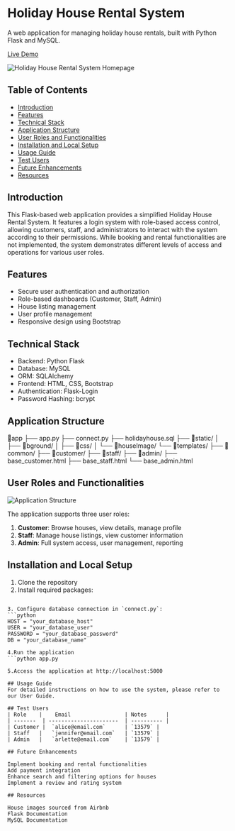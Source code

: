 # Holiday House Rental System

A web application for managing holiday house rentals, built with Python Flask and MySQL.

[Live Demo](https://liyunzhou1156273.pythonanywhere.com/)

![Holiday House Rental System Homepage](https://github.com/liyunzhou1156273/1156273_assignment1_639/blob/main/static/bground/holidayhomepage.jpg)

## Table of Contents
- [Introduction](#introduction)
- [Features](#features)
- [Technical Stack](#technical-stack)
- [Application Structure](#application-structure)
- [User Roles and Functionalities](#user-roles-and-functionalities)
- [Installation and Local Setup](#installation-and-local-setup)
- [Usage Guide](#usage-guide)
- [Test Users](#test-users)
- [Future Enhancements](#future-enhancements)
- [Resources](#resources)

## Introduction

This Flask-based web application provides a simplified Holiday House Rental System. It features a login system with role-based access control, allowing customers, staff, and administrators to interact with the system according to their permissions. While booking and rental functionalities are not implemented, the system demonstrates different levels of access and operations for various user roles.

## Features

- Secure user authentication and authorization
- Role-based dashboards (Customer, Staff, Admin)
- House listing management
- User profile management
- Responsive design using Bootstrap

## Technical Stack

- Backend: Python Flask
- Database: MySQL
- ORM: SQLAlchemy
- Frontend: HTML, CSS, Bootstrap
- Authentication: Flask-Login
- Password Hashing: bcrypt

## Application Structure
📁app
├── app.py
├── connect.py
├── holidayhouse.sql
├── 📁static/
│   ├── 📁bground/
│   ├── 📁css/
│   └── 📁houseImage/
└── 📁templates/
├── 📁common/
├── 📁customer/
├── 📁staff/
├── 📁admin/
├── base_customer.html
├── base_staff.html
└── base_admin.html


## User Roles and Functionalities

![Application Structure](https://github.com/liyunzhou1156273/1156273_assignment1_639/blob/main/static/bground/structure.png)

The application supports three user roles:
1. **Customer**: Browse houses, view details, manage profile
2. **Staff**: Manage house listings, view customer information
3. **Admin**: Full system access, user management, reporting

## Installation and Local Setup

1. Clone the repository
2. Install required packages:
```pip install Flask Flask-MySQLdb bcrypt

3. Configure database connection in `connect.py`:
```python
HOST = "your_database_host"
USER = "your_database_user"
PASSWORD = "your_database_password"
DB = "your_database_name"

4.Run the application
```python app.py

5.Access the application at http://localhost:5000

## Usage Guide
For detailed instructions on how to use the system, please refer to our User Guide.

## Test Users
| Role    |    Email                 | Notes      |
| -------  | ----------------------  | ---------- |
| Customer |  `alice@email.com`      | `13579` |
| Staff   |   `jennifer@email.com`   | `13579` |
| Admin   |   `arlette@email.com`    | `13579` |

## Future Enhancements

Implement booking and rental functionalities
Add payment integration
Enhance search and filtering options for houses
Implement a review and rating system

## Resources

House images sourced from Airbnb
Flask Documentation
MySQL Documentation



